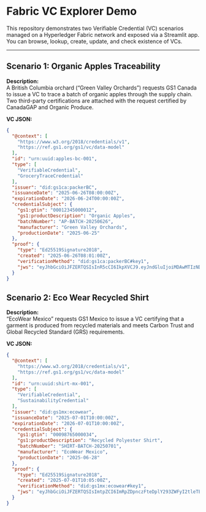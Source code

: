 # Fabric VC Explorer Demo

This repository demonstrates two Verifiable Credential (VC) scenarios managed on a Hyperledger Fabric network and exposed via a Streamlit app. You can browse, lookup, create, update, and check existence of VCs.

---

## Scenario 1: Organic Apples Traceability

**Description:**  
A British Columbia orchard (“Green Valley Orchards”) requests GS1 Canada to issue a VC to trace a batch of organic apples through the supply chain. Two third-party certifications are attached with the request certified by CanadaGAP and Organic Produce.

**VC JSON:**
```json
{
  "@context": [
    "https://www.w3.org/2018/credentials/v1",
    "https://ref.gs1.org/gs1/vc/data-model"
  ],
  "id": "urn:uuid:apples-bc-001",
  "type": [
    "VerifiableCredential",
    "GroceryTraceCredential"
  ],
  "issuer": "did:gs1ca:packerBC",
  "issuanceDate": "2025-06-26T08:00:00Z",
  "expirationDate": "2026-06-24T00:00:00Z",
  "credentialSubject": {
    "gs1:gtin": "00012345000012",
    "gs1:productDescription": "Organic Apples",
    "batchNumber": "AP-BATCH-20250626",
    "manufacturer": "Green Valley Orchards",
    "productionDate": "2025-06-25"
  },
  "proof": {
    "type": "Ed25519Signature2018",
    "created": "2025-06-26T08:01:00Z",
    "verificationMethod": "did:gs1ca:packerBC#key1",
    "jws": "eyJhbGciOiJFZERTQSIsInR5cCI6IkpXVCJ9.eyJndGluIjoiMDAwMTIzNDUwMDAwMTIiLCJiYXRjaE51bWJlciI6IkFQLUJBVENoLTIwMjUwNjI2IiwiZmFjdHVyZXIiOiJHcmVlbiBWYWx1ZXkgT3JjaGFyZHMiLCJwcm9kdWN0aW9uRGF0ZSI6IjIwMjUtMDYtMjUifQ.p2VZLF2K3-liwuPM2mVP.aVXzKSvLDuJpRBMzMvQvQDGcdTXrWYA1DDgUGC6vsAw"
  }
}
```

## Scenario 2: Eco Wear Recycled Shirt

**Description:**  
“EcoWear Mexico” requests GS1 Mexico to issue a VC certifying that a garment is produced from recycled materials and meets Carbon Trust and Global Recycled Standard (GRS) requirements.

**VC JSON:**
```json
{
  "@context": [
    "https://www.w3.org/2018/credentials/v1",
    "https://ref.gs1.org/gs1/vc/data-model"
  ],
  "id": "urn:uuid:shirt-mx-001",
  "type": [
    "VerifiableCredential",
    "SustainabilityCredential"
  ],
  "issuer": "did:gs1mx:ecowear",
  "issuanceDate": "2025-07-01T10:00:00Z",
  "expirationDate": "2026-07-01T10:00:00Z",
  "credentialSubject": {
    "gs1:gtin": "00098765000034",
    "gs1:productDescription": "Recycled Polyester Shirt",
    "batchNumber": "SHIRT-BATCH-20250701",
    "manufacturer": "EcoWear Mexico",
    "productionDate": "2025-06-28"
  },
  "proof": {
    "type": "Ed25519Signature2018",
    "created": "2025-07-01T10:05:00Z",
    "verificationMethod": "did:gs1mx:ecowear#key1",
    "jws": "eyJhbGciOiJFZERTQSIsImtpZCI6ImRpZDpnczFteDplY293ZWFyI2tleTEifQ.eyJndGluIjoiMDAwOTg3NjUwMDAwMzQiLCJwcm9kdWN0RGVzY3JpcHRpb24iOiJSZWN5Y2xlZCBQb2x5ZXN0ZXIgU2hpcnQiLCJiYXRjaE51bWJlciI6IlNISVJULUJBVENILTIwMjUwNzAxIiwiZmFjdHVyZXIiOiJFY29XZWFyIE1leGljbyIsInByb2R1Y3Rpb25EYXRlIjoiMjAyNS0wNi0yOCJ9.c3Ve4Ybf9XQ1kR2j0nU5Ml.kTXNxM9XG-n2C4o94xI0GJpztS3s7D_vxnX_b5rKJ0I"
  }
}
```